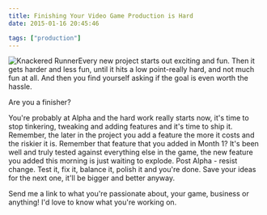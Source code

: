 ```yaml
---
title: Finishing Your Video Game Production is Hard
date: 2015-01-16 20:45:46

tags: ["production"]
---
```


![Knackered Runner](/assets/4633508350_63c6eff451_m.jpg)Every new project
starts out exciting and fun. Then it gets harder and less fun, until it
hits a low point-really hard, and not much fun at all. And then you find
yourself asking if the goal is even worth the hassle.

Are you a finisher?

You're probably at Alpha and the hard work really starts now, it's time
to stop tinkering, tweaking and adding features and it's time to ship
it. Remember, the later in the project you add a feature the more it
costs and the riskier it is. Remember that feature that you added in
Month 1? It's been well and truly tested against everything else in the
game, the new feature you added this morning is just waiting to
explode.
Post Alpha - resist change. Test it, fix it, balance it, polish it and
you're done. Save your ideas for the next one, it'll be bigger and
better anyway.

Send me a link to what you're passionate about, your game, business or
anything! I'd love to know what you're working on.
